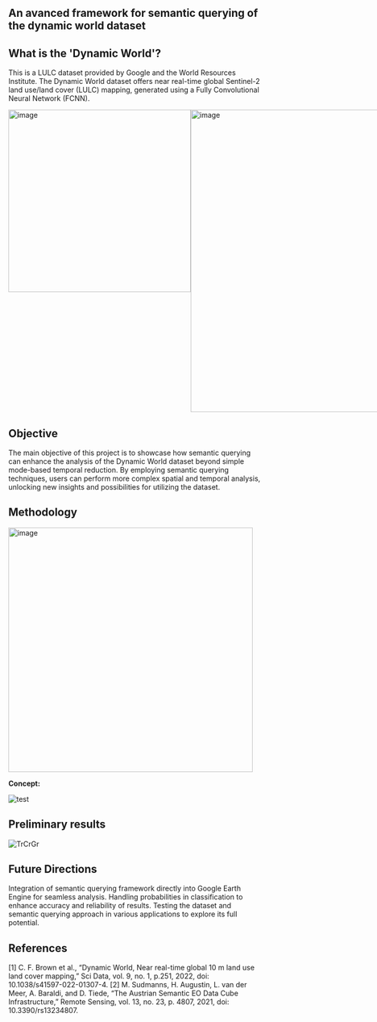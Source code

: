 ## An avanced framework for semantic querying of the dynamic world dataset

## What is the 'Dynamic World'?
This is a LULC dataset provided by Google and the World Resources Institute. The Dynamic World dataset offers near real-time global Sentinel-2 land use/land cover (LULC) mapping, generated using a Fully Convolutional Neural Network (FCNN).

<div style="display: flex;">
<img width="362" alt="image" src="https://github.com/lisahligono/sem4dw/assets/72496335/23aaf634-191d-4941-8dd7-ddb2e6a69f23"> 
<img width="600" alt="image" src="https://github.com/lisahligono/sem4dw/assets/72496335/9fbf7b28-5497-4819-8133-8a9f5894a8c6">
</div>

## Objective
The main objective of this project is to showcase how semantic querying can enhance the analysis of the Dynamic World dataset beyond simple mode-based temporal reduction. By employing semantic querying techniques, users can perform more complex spatial and temporal analysis, unlocking new insights and possibilities for utilizing the dataset.

## Methodology
<img width="485" alt="image" src="https://github.com/lisahligono/sem4dw/assets/72496335/8db2bf6f-a28c-41f8-96d8-8db5819ebb28">

**Concept:**

![test](https://github.com/lisahligono/sem4dw/assets/72496335/09650349-3e25-42c4-b1f0-194589d6cddb)

## Preliminary results

![TrCrGr](https://github.com/lisahligono/sem4dw/assets/72496335/0b9b9ae8-1b85-4348-9127-bb3521bd19c0)

## Future Directions

Integration of semantic querying framework directly into Google Earth Engine for seamless analysis.
Handling probabilities in classification to enhance accuracy and reliability of results.
Testing the dataset and semantic querying approach in various applications to explore its full potential.

## References
[1] C. F. Brown et al., “Dynamic World, Near real-time global 10 m land use land cover mapping,” Sci Data, vol. 9, no. 1, p.251, 2022, doi: 10.1038/s41597-022-01307-4.
[2] M. Sudmanns, H. Augustin, L. van der Meer, A. Baraldi, and D. Tiede, “The Austrian Semantic EO Data Cube Infrastructure,” Remote Sensing, vol. 13, no. 23, p. 4807, 2021, doi: 10.3390/rs13234807.

